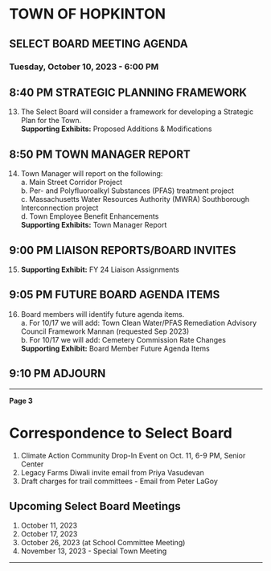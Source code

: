 # TOWN OF HOPKINTON
## SELECT BOARD MEETING AGENDA
### Tuesday, October 10, 2023 - 6:00 PM


## 8:40 PM STRATEGIC PLANNING FRAMEWORK
13. The Select Board will consider a framework for developing a Strategic Plan for the Town.  
**Supporting Exhibits:** Proposed Additions & Modifications

## 8:50 PM TOWN MANAGER REPORT
14. Town Manager will report on the following:  
   a. Main Street Corridor Project  
   b. Per- and Polyfluoroalkyl Substances (PFAS) treatment project  
   c. Massachusetts Water Resources Authority (MWRA) Southborough Interconnection project  
   d. Town Employee Benefit Enhancements  
**Supporting Exhibits:** Town Manager Report

## 9:00 PM LIAISON REPORTS/BOARD INVITES
15. **Supporting Exhibit:** FY 24 Liaison Assignments

## 9:05 PM FUTURE BOARD AGENDA ITEMS
16. Board members will identify future agenda items.  
   a. For 10/17 we will add: Town Clean Water/PFAS Remediation Advisory Council Framework Mannan (requested Sep 2023)  
   b. For 10/17 we will add: Cemetery Commission Rate Changes  
**Supporting Exhibit:** Board Member Future Agenda Items

## 9:10 PM ADJOURN

--- 

**Page 3**
# Correspondence to Select Board

1. Climate Action Community Drop-In Event on Oct. 11, 6-9 PM, Senior Center
2. Legacy Farms Diwali invite email from Priya Vasudevan
3. Draft charges for trail committees - Email from Peter LaGoy

## Upcoming Select Board Meetings

1. October 11, 2023
2. October 17, 2023
3. October 26, 2023 (at School Committee Meeting)
4. November 13, 2023 - Special Town Meeting

---